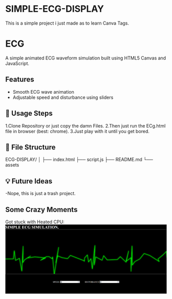 # SIMPLE-ECG-DISPLAY
This is a simple project i just made as to learn Canva Tags.
# ECG 

A simple animated ECG waveform simulation built using HTML5 Canvas and JavaScript.

## Features

- Smooth ECG wave animation
- Adjustable speed and disturbance using sliders

## 🚀 Usage Steps 

1.Clone Repository or just copy the damn Files.
2.Then just run the ECg.html file in browser (best: chrome).
3.Just play with it until you get bored.

## 📂 File Structure
ECG-DISPLAY/
│
├── index.html
├── script.js
├── README.md
└── assets

## 💡 Future Ideas

-Nope, this is just a trash project.

## Some Crazy Moments

Got stuck with Heated CPU:
![screenshot](assets/Crazy.png)
